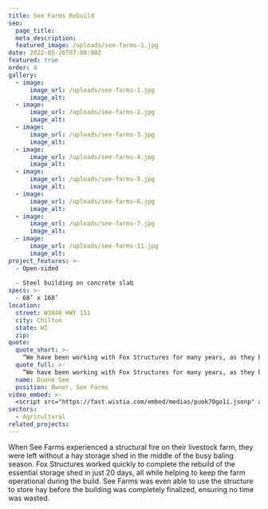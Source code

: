 ```yaml
---
title: See Farms Rebuild
seo:
  page_title:
  meta_description:
  featured_image: /uploads/see-farms-1.jpg
date: 2022-05-26T07:00:00Z
featured: true
order: 4
gallery: 
  - image: 
      image_url: /uploads/see-farms-1.jpg
      image_alt:
  - image: 
      image_url: /uploads/see-farms-2.jpg
      image_alt:
  - image: 
      image_url: /uploads/see-farms-3.jpg
      image_alt:
  - image: 
      image_url: /uploads/see-farms-4.jpg
      image_alt:
  - image: 
      image_url: /uploads/see-farms-5.jpg
      image_alt:
  - image: 
      image_url: /uploads/see-farms-6.jpg
      image_alt:
  - image: 
      image_url: /uploads/see-farms-7.jpg
      image_alt:
  - image: 
      image_url: /uploads/see-farms-11.jpg
      image_alt:
project_features: >-
  - Open-sided
  
  - Steel building on concrete slab
specs: >-
  - 68’ x 168’
location:
  street: W3846 HWY 151
  city: Chilton
  state: WI
  zip:
quote:
  quote_short: >-
    “We have been working with Fox Structures for many years, as they built all of the structures on our farm, and they always impress with their professionalism and expertise.”
  quote_full: >-
    “We have been working with Fox Structures for many years, as they built all of the structures on our farm, and they always impress with their professionalism and expertise. With this particular rebuild, I was amazed by how quickly they were able to work. Mark from Fox Structures had sourced all the necessary materials just days after our structure fire, and the team had our storage shed rebuilt and operational in just 20 days. I would definitely recommend Fox Structures to any farms or other businesses in the area.”
  name: Duane See
  position: Owner, See Farms
video_embed: >-
  <script src="https://fast.wistia.com/embed/medias/puok70go1i.jsonp" async></script><script src="https://fast.wistia.com/assets/external/E-v1.js" async></script><div class="wistia_responsive_padding" style="padding:56.25% 0 0 0;position:relative;"><div class="wistia_responsive_wrapper" style="height:100%;left:0;position:absolute;top:0;width:100%;"><div class="wistia_embed wistia_async_puok70go1i videoFoam=true" style="height:100%;position:relative;width:100%"><div class="wistia_swatch" style="height:100%;left:0;opacity:0;overflow:hidden;position:absolute;top:0;transition:opacity 200ms;width:100%;"><img src="https://fast.wistia.com/embed/medias/puok70go1i/swatch" style="filter:blur(5px);height:100%;object-fit:contain;width:100%;" alt="" aria-hidden="true" onload="this.parentNode.style.opacity=1;" /></div></div></div></div>
sectors:
  - Agricultural
related_projects: 
---
```


When See Farms experienced a structural fire on their livestock farm, they were left without a hay storage shed in the middle of the busy baling season. Fox Structures worked quickly to complete the rebuild of the essential storage shed in just 20 days, all while helping to keep the farm operational during the build. See Farms was even able to use the structure to store hay before the building was completely finalized, ensuring no time was wasted.
